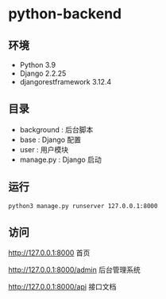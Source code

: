 # python-backend

## 环境

- Python 3.9
- Django 2.2.25
- djangorestframework 3.12.4

## 目录

- background : 后台脚本
- base : Django 配置
- user : 用户模块
- manage.py : Django 启动

## 运行

```
python3 manage.py runserver 127.0.0.1:8000
```

## 访问

http://127.0.0.1:8000 首页

http://127.0.0.1:8000/admin 后台管理系统

http://127.0.0.1:8000/api 接口文档
